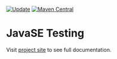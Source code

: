 [![Update](https://github.com/codeteapot/javase-testing/workflows/Update/badge.svg)](https://github.com/codeteapot/javase-testing/actions?query=workflow%3AUpdate)
[![Maven Central](https://img.shields.io/maven-central/v/com.github.codeteapot.testing/javase-testing?label=Maven%20Central)](https://repo1.maven.org/maven2/com/github/codeteapot/testing/javase-testing/)

# JavaSE Testing

Visit [project site](https://codeteapot.github.io/javase-testing/v0.1.1-SNAPSHOT) to see full
documentation.
